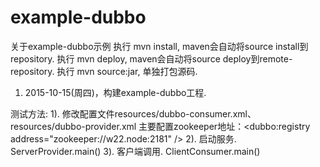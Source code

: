 # example-dubbo
关于example-dubbo示例
执行 mvn install, maven会自动将source install到repository.
执行 mvn deploy, maven会自动将source deploy到remote-repository.
执行 mvn source:jar, 单独打包源码.

1. 2015-10-15(周四)，构建example-dubbo工程.

测试方法:
1). 修改配置文件resources/dubbo-consumer.xml、resources/dubbo-provider.xml
    主要配置zookeeper地址：<dubbo:registry address="zookeeper://w22.node:2181" />
2). 启动服务.   ServerProvider.main()
3). 客户端调用.  ClientConsumer.main()

